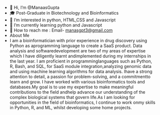 - 👋 Hi, I’m @ManaasGupta 
- :mortar_board: Post-Graduate in Biotechnology and Bioinformatics
- 👀 I’m interested in python, HTML,CSS and Javascript
- 🌱 I’m currently learning python and Javascript
- :e-mail:  How to reach me : Email- manasgpt3@gmail.com
- About Me
- I am a bioinformatician with prior experience in drug discovery using Python as aprogramming language to create a SaaS product. Data analysis and softwaredevelopment are two of my areas of expertise which I have diligently learnt andimplemented during my internships in the last year. I am proficient in programminglanguages such as Python, R, Bash, and SQL, for SaaS module integration,analyzing genomic data and using machine learning algorithms for data analysis.
Ihave a strong attention to detail, a passion for problem-solving, and a commitmentto learn and grow. I have worked with various bioinformatics tools and databases.My goal is to use my expertise to make meaningful contributions to the field andhelp advance our understanding of the complex biological systems that govern life.As I am looking for opportunities in the field of bioinformatics, I continue to work onmy skills in Python, R, and ML, whilst developing some home projects.
<!---
ManaasGupta/ManaasGupta is a ✨ special ✨ repository because its `README.md` (this file) appears on your GitHub profile.
You can click the Preview link to take a look at your changes.
--->
